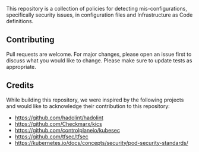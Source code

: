 This repository is a collection of policies for detecting mis-configurations, specifically security issues, in configuration files and Infrastructure as Code definitions.

## Contributing
Pull requests are welcome. For major changes, please open an issue first to discuss what you would like to change.
Please make sure to update tests as appropriate.

## Credits
While building this repository, we were inspired by the following projects and would like to acknowledge their contribution to this repository:

- https://github.com/hadolint/hadolint
- https://github.com/Checkmarx/kics
- https://github.com/controlplaneio/kubesec
- https://github.com/tfsec/tfsec
- https://kubernetes.io/docs/concepts/security/pod-security-standards/
